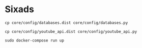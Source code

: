 # Sixads


`cp core/config/databases.dist core/config/databases.py`

`cp core/config/youtube_api.dist core/config/youtube_api.py`

`sudo docker-compose run up`
